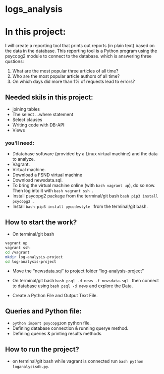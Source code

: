 # logs_analysis

# In this project:

I will create a reporting tool that prints out reports (in plain text) based on the data in the database. This reporting tool is a Python program using the psycopg2 module to connect to the database. which is answering three qustions:
1. What are the most popular three articles of all time? 
2. Who are the most popular article authors of all time?
3. On which days did more than 1% of requests lead to errors?

## Needed skils in this project:

- joining tables
- The select ...where statement
- Select clauses
- Writing code with DB-API
- Views

### you'll need:

- Ddatabase software (provided by a Linux virtual machine) and the data to analyze.
- Vagrant.
- Virtual machine.
- Download	a	FSND	virtual	machine
- Download newsdata.sql.
- To bring the virtual machine online (with ```bash vagrant up```), do so now. Then log into it with ```bash vagrant ssh ```.
- Install psycopg2 package from the	terminal/git bash ```bash pip3 install psycopg2 ```.
- Install ```bash pip3 install pycodestyle ```  from the	terminal/git bash.

## How to start the work?

- On terminal/git bash
```bash cd vagrant
vagrant up
vagrant ssh
cd /vagrant
mkdir log-analysis-project
cd log-analysis-project 
```
- Move	the	“newsdata.sql”	to project	folder	“log-analysis-project”

- On terminal/git bash ```bash psql -d news -f newsdata.sql ``` then connect	to database	using ```bash psql -d news``` and explore	the	Data.

- Create	a	Python	File	and	Output	Text	File.

## Queries  and Python file:
- ```python import psycopg2```on python file.
- Defining database connection & running querye method.
- Defining queries  & printing results methods.

## How to run the project?
- on terminal/git bash while vagrant is connected run ```bash python loganalysisdb.py```.
